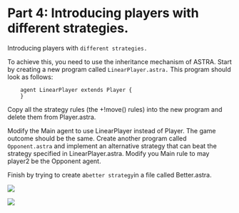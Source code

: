 # Part 4: Introducing players with different strategies. 

Introducing players with `different strategies.` 

To achieve this, you need to use the inheritance mechanism of ASTRA. Start by creating a new program called `LinearPlayer.astra.` This program should look as follows:

        agent LinearPlayer extends Player {
        }
Copy all the strategy rules (the +!move() rules) into the new program and delete them from Player.astra. 

Modify the Main agent to use LinearPlayer instead of Player. The game outcome should be the same.
Create another program called `Opponent.astra` and implement an alternative strategy that can beat the strategy specified in LinearPlayer.astra. Modify you Main rule to may player2 be the Opponent agent.

Finish by trying to create a` better strategy `in a file called Better.astra. 

![](../Doc/part4.png)


![](../Doc/part4-better.png)